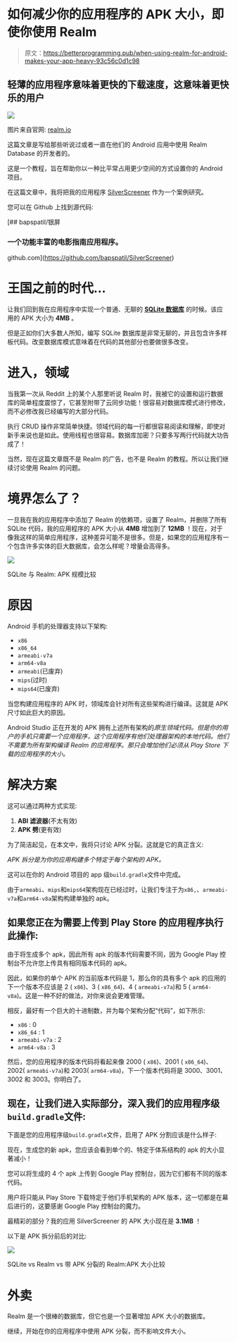 # 如何减少你的应用程序的 APK 大小，即使你使用 Realm

> 原文：<https://betterprogramming.pub/when-using-realm-for-android-makes-your-app-heavy-93c56c0d1c98>

## 轻薄的应用程序意味着更快的下载速度，这意味着更快乐的用户

![](img/d549cac557b2b2870d29ca34f31fab16.png)

图片来自官网: [realm.io](http://realm.io)

这篇文章是写给那些听说过或者一直在他们的 Android 应用中使用 Realm Database 的开发者的。

这是一个教程，旨在帮助你以一种比平常占用更少空间的方式设置你的 Android 项目。

在这篇文章中，我将把我的应用程序 [SilverScreener](https://play.google.com/store/apps/details?id=bapspatil.silverscreener) 作为一个案例研究。

您可以在 Github 上找到源代码:

[](https://github.com/bapspatil/SilverScreener) [## bapspatil/银屏

### 一个功能丰富的电影指南应用程序。

github.com](https://github.com/bapspatil/SilverScreener) 

# 王国之前的时代…

让我们回到我在应用程序中实现一个普通、无聊的 [**SQLite 数据库**](https://developer.android.com/training/data-storage/sqlite) 的时候。该应用的 APK 大小为 **4MB** 。

但是正如你们大多数人所知，编写 SQLite 数据库是非常无聊的，并且包含许多样板代码。改变数据库模式意味着在代码的其他部分也要做很多改变。

# 进入，领域

当我第一次从 Reddit 上的某个人那里听说 Realm 时，我被它的设置和运行数据库的简单程度震惊了，它甚至附带了云同步功能！很容易对数据库模式进行修改，而不必修改我已经编写的大部分代码。

执行 CRUD 操作非常简单快捷。领域代码的每一行都很容易阅读和理解，即使对新手来说也是如此。使用线程也很容易。数据库加密？只要多写两行代码就大功告成了！

当然，现在这篇文章既不是 Realm 的广告，也不是 Realm 的教程。所以让我们继续讨论使用 Realm 的问题。

# 境界怎么了？

一旦我在我的应用程序中添加了 Realm 的依赖项，设置了 Realm，并删除了所有 SQLite 代码，我的应用程序的 APK 大小从 **4MB** 增加到了 **12MB** ！现在，对于像我这样的简单应用程序，这种差异可能不是很多。但是，如果您的应用程序有一个包含许多实体的巨大数据库，会怎么样呢？增量会高得多。

![](img/a74de62c5514957290ca41fcbe759a24.png)

SQLite 与 Realm: APK 规模比较

# 原因

Android 手机的处理器支持以下架构:

*   `x86`
*   `x86_64`
*   `armeabi-v7a`
*   `arm64-v8a`
*   `armeabi`(已废弃)
*   `mips`(过时)
*   `mips64`(已废弃)

当您构建应用程序的 APK 时，领域库会针对所有这些架构进行编译。这就是 APK 尺寸如此巨大的原因。

Android Studio 正在开发的 APK 拥有上述所有架构的*原生领域代码。但是你的用户的手机只需要一个应用程序，这个应用程序有他们处理器架构的本地代码。他们不需要为所有架构编译 Realm 的应用程序。那只会增加他们必须从 Play Store 下载的应用程序的大小。*

# 解决方案

这可以通过两种方式实现:

1.  **ABI 滤波器**(不太有效)
2.  **APK 劈**(更有效)

为了简洁起见，在本文中，我将只讨论 APK 分裂。这就是它的真正含义:

*APK 拆分是为你的应用构建多个特定于每个架构的 APK。*

这可以在你的 Android 项目的 app 级`build.gradle`文件中完成。

由于`armeabi`、`mips`和`mips64`架构现在已经过时，让我们专注于为`x86,`、`armeabi-v7a`和`arm64-v8a`架构构建单独的 apk。

## 如果您正在为需要上传到 Play Store 的应用程序执行此操作:

由于将生成多个 apk，因此所有 apk 的版本代码需要不同，因为 Google Play 控制台不允许您上传具有相同版本代码的 apk。

因此，如果你的单个 APK 的当前版本代码是 1，那么你的具有多个 apk 的应用的下一个版本不应该是 2 ( `x86`)、3 ( `x86_64`)、4 ( `armeabi-v7a`)和 5 ( `arm64-v8a`)。这是一种不好的做法，对你来说会更难管理。

相反，最好有一个巨大的十进制数，并为每个架构分配“代码”，如下所示:

*   `x86` : 0
*   `x86_64` : 1
*   `armeabi-v7a` : 2
*   `arm64-v8a` : 3

然后，您的应用程序的版本代码将看起来像 2000 ( `x86`)、2001 ( `x86_64`)、2002( `armeabi-v7a`)和 2003( `arm64-v8a`)，下一个版本代码将是 3000、3001、3002 和 3003。你明白了。

## 现在，让我们进入实际部分，深入我们的应用程序级`build.gradle`文件:

下面是您的应用程序级`build.gradle`文件，启用了 APK 分割应该是什么样子:

现在，生成您的新 apk，您应该会看到单个的、特定于体系结构的 apk 的大小显著减小！

您可以将生成的 4 个 apk 上传到 Google Play 控制台，因为它们都有不同的版本代码。

用户将只能从 Play Store 下载特定于他们手机架构的 APK 版本，这一切都是在幕后进行的，这要感谢 Google Play 控制台的魔力。

最精彩的部分？我的应用 SilverScreener 的 APK 大小现在是 **3.1MB** ！

以下是 APK 拆分前后的对比:

![](img/06be628be2b144bdf6a2cac70eb44dc2.png)

SQLite vs Realm vs 带 APK 分裂的 Realm:APK 大小比较

# 外卖

Realm 是一个很棒的数据库，但它也是一个显著增加 APK 大小的数据库。

继续，开始在你的应用程序中使用 APK 分裂，而不影响文件大小。
